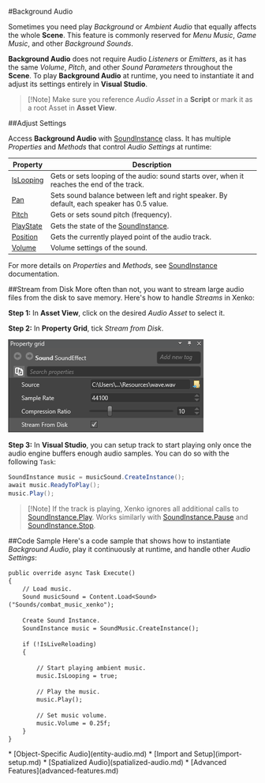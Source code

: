 #Background Audio

Sometimes you need play _Background_ or _Ambient Audio_ that equally affects the whole **Scene**.
This feature is commonly reserved for _Menu Music_, _Game Music_, and other _Background Sounds_.

**Background Audio** does not require Audio _Listeners_ or _Emitters_,
as it has the same _Volume_, _Pitch_, and other _Sound Parameters_ throughout the **Scene**.
To play **Background Audio** at runtime, you need to instantiate it and adjust its settings entirely in **Visual Studio**.

> [!Note] Make sure you reference _Audio Asset_ in a **Script**
> or mark it as a root Asset in **Asset View**.

##Adjust Settings

Access **Background Audio** with [SoundInstance](xref="SiliconStudio.Xenko.Audio.SoundInstance") class.
It has multiple _Properties_ and _Methods_ that control _Audio Settings_ at runtime:

| Property  | Description |
|-------    |-------|
| [IsLooping](xref="SiliconStudio.Xenko.Audio.SoundInstance.IsLooping") | Gets or sets looping of the audio: sound starts over, when it reaches the end of the track. |
| [Pan](xref="SiliconStudio.Xenko.Audio.SoundInstance.Pan")       | Sets sound balance between left and right speaker. By default, each speaker has 0.5 value. |
| [Pitch](xref="SiliconStudio.Xenko.Audio.SoundInstance.Pitch")     | Gets or sets sound pitch (frequency). |
| [PlayState](xref="SiliconStudio.Xenko.Audio.SoundInstance.PlayState")	| Gets the state of the [SoundInstance](xref="SiliconStudio.Xenko.Audio.SoundInstance"). |
| [Position](xref="SiliconStudio.Xenko.Audio.SoundInstance.Position")	| Gets the currently played point of the audio track. |
| [Volume](xref="SiliconStudio.Xenko.Audio.SoundInstance.Volume")	| Volume settings of the sound. |

For more details on _Properties_ and _Methods_, see [SoundInstance](xref="SiliconStudio.Xenko.Audio.SoundInstance") documentation.

##Stream from Disk
More often than not, you want to stream large audio files from the disk to save memory.
Here's how to handle _Streams_ in Xenko:

**Step 1:** In **Asset View**, click on the desired _Audio Asset_ to select it.

**Step 2:** In **Property Grid**, tick _Stream from Disk_.

![Audio Asset Properties](media/audio-asset-properties-property-grid.png)

**Step 3:** In **Visual Studio**, you can setup track to start playing only once the audio engine buffers enough audio samples.
You can do so with the following `Task`:

```cs
SoundInstance music = musicSound.CreateInstance();
await music.ReadyToPlay();
music.Play();
```

> [!Note] If the track is playing, Xenko ignores all additional calls to [SoundInstance.Play](xref="SiliconStudio.Xenko.Audio.SoundInstance.Play").
> Works similarly with [SoundInstance.Pause](xref="SiliconStudio.Xenko.Audio.SoundInstance.Pause") and [SoundInstance.Stop](xref="SiliconStudio.Xenko.Audio.SoundInstance.Stop").

##Code Sample
Here's a code sample that shows how to instantiate _Background Audio_,
play it continuously at runtime, and handle other _Audio Settings_:

```
public override async Task Execute()
{
    // Load music.
    Sound musicSound = Content.Load<Sound>("Sounds/combat_music_xenko");
    
    Create Sound Instance.
    SoundInstance music = SoundMusic.CreateInstance();

    if (!IsLiveReloading)
    {
      
        // Start playing ambient music.
        music.IsLooping = true;

        // Play the music.
        music.Play();

        // Set music volume.
        music.Volume = 0.25f;
    }
}
```


<div class="doc-relatedtopics">
* [Object-Specific Audio](entity-audio.md)
* [Import and Setup](import-setup.md)
* [Spatialized Audio](spatialized-audio.md)
* [Advanced Features](advanced-features.md)
</div>



